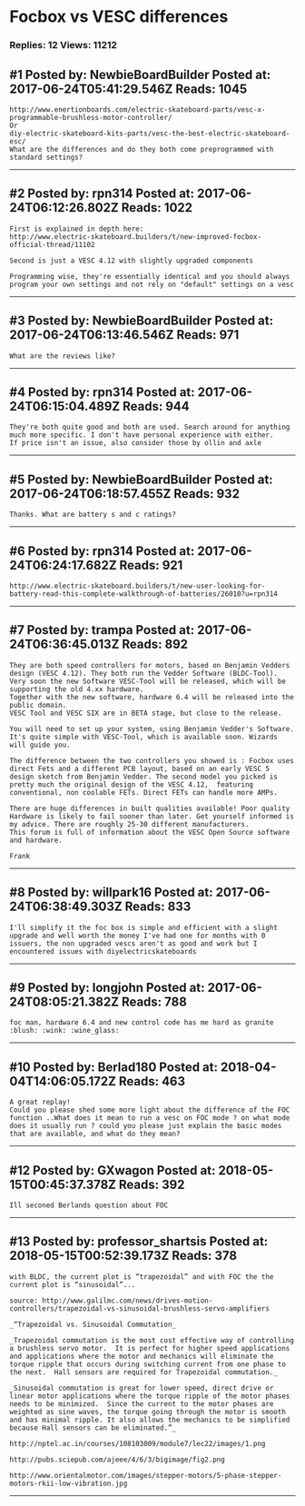 # Focbox vs VESC differences

### Replies: 12 Views: 11212

## \#1 Posted by: NewbieBoardBuilder Posted at: 2017-06-24T05:41:29.546Z Reads: 1045

```
http://www.enertionboards.com/electric-skateboard-parts/vesc-x-programmable-brushless-motor-controller/
Or
diy-electric-skateboard-kits-parts/vesc-the-best-electric-skateboard-esc/
What are the differences and do they both come preprogrammed with standard settings?
```

---
## \#2 Posted by: rpn314 Posted at: 2017-06-24T06:12:26.802Z Reads: 1022

```
First is explained in depth here:
http://www.electric-skateboard.builders/t/new-improved-focbox-official-thread/11102

Second is just a VESC 4.12 with slightly upgraded components

Programming wise, they're essentially identical and you should always program your own settings and not rely on "default" settings on a vesc
```

---
## \#3 Posted by: NewbieBoardBuilder Posted at: 2017-06-24T06:13:46.546Z Reads: 971

```
What are the reviews like?
```

---
## \#4 Posted by: rpn314 Posted at: 2017-06-24T06:15:04.489Z Reads: 944

```
They're both quite good and both are used. Search around for anything much more specific. I don't have personal experience with either.
If price isn't an issue, also consider those by ollin and axle
```

---
## \#5 Posted by: NewbieBoardBuilder Posted at: 2017-06-24T06:18:57.455Z Reads: 932

```
Thanks. What are battery s and c ratings?
```

---
## \#6 Posted by: rpn314 Posted at: 2017-06-24T06:24:17.682Z Reads: 921

```
http://www.electric-skateboard.builders/t/new-user-looking-for-battery-read-this-complete-walkthrough-of-batteries/26010?u=rpn314
```

---
## \#7 Posted by: trampa Posted at: 2017-06-24T06:36:45.013Z Reads: 892

```
They are both speed controllers for motors, based on Benjamin Vedders design (VESC 4.12). They both run the Vedder Software (BLDC-Tool). Very soon the new Software VESC-Tool will be released, which will be supporting the old 4.xx hardware.
Together with the new software, hardware 6.4 will be released into the public domain.
VESC Tool and VESC SIX are in BETA stage, but close to the release.

You will need to set up your system, using Benjamin Vedder's Software. It's quite simple with VESC-Tool, which is available soon. Wizards will guide you.

The difference between the two controllers you showed is : Focbox uses direct Fets and a different PCB layout, based on an early VESC 5 design sketch from Benjamin Vedder. The second model you picked is pretty much the original design of the VESC 4.12,  featuring conventional, non coolable FETs. Direct FETs can handle more AMPs.

There are huge differences in built qualities available! Poor quality Hardware is likely to fail sooner than later. Get yourself informed is my advice. There are roughly 25-30 different manufacturers. 
This forum is full of information about the VESC Open Source software and hardware.

Frank
```

---
## \#8 Posted by: willpark16 Posted at: 2017-06-24T06:38:49.303Z Reads: 833

```
I'll simplify it the foc box is simple and efficient with a slight upgrade and well worth the money I've had one for months with 0 issuers, the non upgraded vescs aren't as good and work but I encountered issues with diyelectricskateboards
```

---
## \#9 Posted by: longjohn Posted at: 2017-06-24T08:05:21.382Z Reads: 788

```
foc man, hardware 6.4 and new control code has me hard as granite :blush: :wink: :wine_glass:
```

---
## \#10 Posted by: Berlad180 Posted at: 2018-04-04T14:06:05.172Z Reads: 463

```
A great replay!
Could you please shed some more light about the difference of the FOC function ..What does it mean to run a vesc on FOC mode ? on what mode does it usually run ? could you please just explain the basic modes that are available, and what do they mean?
```

---
## \#12 Posted by: GXwagon Posted at: 2018-05-15T00:45:37.378Z Reads: 392

```
Ill seconed Berlands question about FOC
```

---
## \#13 Posted by: professor_shartsis Posted at: 2018-05-15T00:52:39.173Z Reads: 378

```
with BLDC, the current plot is “trapezoidal” and with FOC the the current plot is “sinusoidal”...

source: http://www.galilmc.com/news/drives-motion-controllers/trapezoidal-vs-sinusoidal-brushless-servo-amplifiers

_“Trapezoidal vs. Sinusoidal Commutation_

_Trapezoidal commutation is the most cost effective way of controlling a brushless servo motor.  It is perfect for higher speed applications and applications where the motor and mechanics will eliminate the torque ripple that occurs during switching current from one phase to the next.  Hall sensors are required for Trapezoidal commutation._

_Sinusoidal commutation is great for lower speed, direct drive or linear motor applications where the torque ripple of the motor phases needs to be minimized.  Since the current to the motor phases are weighted as sine waves, the torque going through the motor is smooth and has minimal ripple. It also allows the mechanics to be simplified because Hall sensors can be eliminated.”_

http://nptel.ac.in/courses/108103009/module7/lec22/images/1.png

http://pubs.sciepub.com/ajeee/4/6/3/bigimage/fig2.png

http://www.orientalmotor.com/images/stepper-motors/5-phase-stepper-motors-rkii-low-vibration.jpg
```

---
